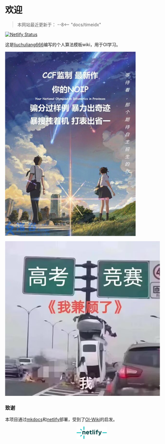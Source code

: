 # 欢迎

> 本网站最近更新于：
--8<-- "docs/timeidx"

[![Netlify Status](https://api.netlify.com/api/v1/badges/5d278884-c85a-4837-8e3f-7399c7871517/deploy-status)](https://app.netlify.com/sites/oi-template-for-lcl/deploys)

这是[liuchuliang666](https://www.luogu.com.cn/user/568434)编写的个人算法模板wiki，用于OI学习。

![](./avat1.jpg)

![](./avat2.jpg)

<!-- ![](https://api.jerryz.com.cn/practice?id=568434&disable_cache=true)

![](https://api.jerryz.com.cn/about?id=568434)

![](https://api.jerryz.com.cn/shield?id=568434&disable_cache=true) -->

### 致谢

本项目通过[mkdocs](https://www.mkdocs.org/)和[netlify](https://www.netlify.com/)部署，受到了[OI-Wiki](https://oi-wiki.org/)的启发。

<div align="center">
<a href="https://www.netlify.com/" target="_blank" style="margin-left: 60px;"><img style="height: 40px; " src="./netlify.png"></a>
</div>